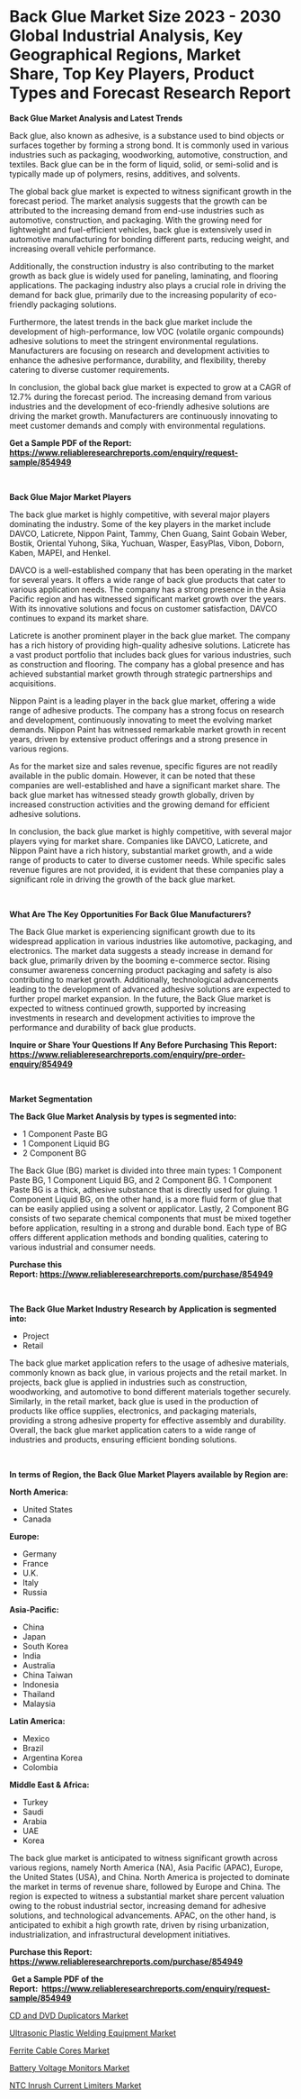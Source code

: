 <p><h1>Back Glue Market Size 2023 - 2030 Global Industrial Analysis, Key Geographical Regions, Market Share, Top Key Players, Product Types and Forecast Research Report</h1></p><p><strong>Back Glue Market Analysis and Latest Trends</strong></p>
<p><p>Back glue, also known as adhesive, is a substance used to bind objects or surfaces together by forming a strong bond. It is commonly used in various industries such as packaging, woodworking, automotive, construction, and textiles. Back glue can be in the form of liquid, solid, or semi-solid and is typically made up of polymers, resins, additives, and solvents.</p><p>The global back glue market is expected to witness significant growth in the forecast period. The market analysis suggests that the growth can be attributed to the increasing demand from end-use industries such as automotive, construction, and packaging. With the growing need for lightweight and fuel-efficient vehicles, back glue is extensively used in automotive manufacturing for bonding different parts, reducing weight, and increasing overall vehicle performance.</p><p>Additionally, the construction industry is also contributing to the market growth as back glue is widely used for paneling, laminating, and flooring applications. The packaging industry also plays a crucial role in driving the demand for back glue, primarily due to the increasing popularity of eco-friendly packaging solutions.</p><p>Furthermore, the latest trends in the back glue market include the development of high-performance, low VOC (volatile organic compounds) adhesive solutions to meet the stringent environmental regulations. Manufacturers are focusing on research and development activities to enhance the adhesive performance, durability, and flexibility, thereby catering to diverse customer requirements.</p><p>In conclusion, the global back glue market is expected to grow at a CAGR of 12.7% during the forecast period. The increasing demand from various industries and the development of eco-friendly adhesive solutions are driving the market growth. Manufacturers are continuously innovating to meet customer demands and comply with environmental regulations.</p></p>
<p><strong>Get a Sample PDF of the Report:&nbsp; <a href="https://www.reliableresearchreports.com/enquiry/request-sample/854949">https://www.reliableresearchreports.com/enquiry/request-sample/854949</a></strong></p>
<p>&nbsp;</p>
<p><strong>Back Glue Major Market Players</strong></p>
<p><p>The back glue market is highly competitive, with several major players dominating the industry. Some of the key players in the market include DAVCO, Laticrete, Nippon Paint, Tammy, Chen Guang, Saint Gobain Weber, Bostik, Oriental Yuhong, Sika, Yuchuan, Wasper, EasyPlas, Vibon, Doborn, Kaben, MAPEI, and Henkel.</p><p>DAVCO is a well-established company that has been operating in the market for several years. It offers a wide range of back glue products that cater to various application needs. The company has a strong presence in the Asia Pacific region and has witnessed significant market growth over the years. With its innovative solutions and focus on customer satisfaction, DAVCO continues to expand its market share.</p><p>Laticrete is another prominent player in the back glue market. The company has a rich history of providing high-quality adhesive solutions. Laticrete has a vast product portfolio that includes back glues for various industries, such as construction and flooring. The company has a global presence and has achieved substantial market growth through strategic partnerships and acquisitions.</p><p>Nippon Paint is a leading player in the back glue market, offering a wide range of adhesive products. The company has a strong focus on research and development, continuously innovating to meet the evolving market demands. Nippon Paint has witnessed remarkable market growth in recent years, driven by extensive product offerings and a strong presence in various regions.</p><p>As for the market size and sales revenue, specific figures are not readily available in the public domain. However, it can be noted that these companies are well-established and have a significant market share. The back glue market has witnessed steady growth globally, driven by increased construction activities and the growing demand for efficient adhesive solutions.</p><p>In conclusion, the back glue market is highly competitive, with several major players vying for market share. Companies like DAVCO, Laticrete, and Nippon Paint have a rich history, substantial market growth, and a wide range of products to cater to diverse customer needs. While specific sales revenue figures are not provided, it is evident that these companies play a significant role in driving the growth of the back glue market.</p></p>
<p>&nbsp;</p>
<p><strong>What Are The Key Opportunities For Back Glue Manufacturers?</strong></p>
<p><p>The Back Glue market is experiencing significant growth due to its widespread application in various industries like automotive, packaging, and electronics. The market data suggests a steady increase in demand for back glue, primarily driven by the booming e-commerce sector. Rising consumer awareness concerning product packaging and safety is also contributing to market growth. Additionally, technological advancements leading to the development of advanced adhesive solutions are expected to further propel market expansion. In the future, the Back Glue market is expected to witness continued growth, supported by increasing investments in research and development activities to improve the performance and durability of back glue products.</p></p>
<p><strong>Inquire or Share Your Questions If Any Before Purchasing This Report: <a href="https://www.reliableresearchreports.com/enquiry/pre-order-enquiry/854949">https://www.reliableresearchreports.com/enquiry/pre-order-enquiry/854949</a></strong></p>
<p>&nbsp;</p>
<p><strong>Market Segmentation</strong></p>
<p><strong>The Back Glue Market Analysis by types is segmented into:</strong></p>
<p><ul><li>1 Component Paste BG</li><li>1 Component Liquid BG</li><li>2 Component BG</li></ul></p>
<p><p>The Back Glue (BG) market is divided into three main types: 1 Component Paste BG, 1 Component Liquid BG, and 2 Component BG. 1 Component Paste BG is a thick, adhesive substance that is directly used for gluing. 1 Component Liquid BG, on the other hand, is a more fluid form of glue that can be easily applied using a solvent or applicator. Lastly, 2 Component BG consists of two separate chemical components that must be mixed together before application, resulting in a strong and durable bond. Each type of BG offers different application methods and bonding qualities, catering to various industrial and consumer needs.</p></p>
<p><strong>Purchase this Report:&nbsp;<a href="https://www.reliableresearchreports.com/purchase/854949">https://www.reliableresearchreports.com/purchase/854949</a></strong></p>
<p>&nbsp;</p>
<p><strong>The Back Glue Market Industry Research by Application is segmented into:</strong></p>
<p><ul><li>Project</li><li>Retail</li></ul></p>
<p><p>The back glue market application refers to the usage of adhesive materials, commonly known as back glue, in various projects and the retail market. In projects, back glue is applied in industries such as construction, woodworking, and automotive to bond different materials together securely. Similarly, in the retail market, back glue is used in the production of products like office supplies, electronics, and packaging materials, providing a strong adhesive property for effective assembly and durability. Overall, the back glue market application caters to a wide range of industries and products, ensuring efficient bonding solutions.</p></p>
<p>&nbsp;</p>
<p><strong>In terms of Region, the Back Glue Market Players available by Region are:</strong></p>
<p>
    <p> <strong> North America: </strong>
        <ul>
            <li>United States</li>
            <li>Canada</li>
        </ul>
        </p> 
    <p> <strong> Europe: </strong>
        <ul>
            <li>Germany</li>
            <li>France</li>
            <li>U.K.</li>
            <li>Italy</li>
            <li>Russia</li>
        </ul>
        </p> 
    <p> <strong> Asia-Pacific: </strong>
        <ul>
            <li>China</li>
            <li>Japan</li>
            <li>South Korea</li>
            <li>India</li>
            <li>Australia</li>
            <li>China Taiwan</li>
            <li>Indonesia</li>
            <li>Thailand</li>
            <li>Malaysia</li>
        </ul>
        </p> 
    <p> <strong> Latin America: </strong>
        <ul>
            <li>Mexico</li>
            <li>Brazil</li>
            <li>Argentina Korea</li>
            <li>Colombia</li>
        </ul>
        </p> 
    <p> <strong> Middle East & Africa: </strong>
        <ul>
            <li>Turkey</li>
            <li>Saudi</li>
            <li>Arabia</li>
            <li>UAE</li>
            <li>Korea</li>
        </ul>
    </p>
    </p>
<p><p>The back glue market is anticipated to witness significant growth across various regions, namely North America (NA), Asia Pacific (APAC), Europe, the United States (USA), and China. North America is projected to dominate the market in terms of revenue share, followed by Europe and China. The region is expected to witness a substantial market share percent valuation owing to the robust industrial sector, increasing demand for adhesive solutions, and technological advancements. APAC, on the other hand, is anticipated to exhibit a high growth rate, driven by rising urbanization, industrialization, and infrastructural development initiatives.</p></p>
<p><strong>Purchase this Report: <a href="https://www.reliableresearchreports.com/purchase/854949">https://www.reliableresearchreports.com/purchase/854949</a></strong></p>
<p>&nbsp;<strong>Get a Sample PDF of the Report:&nbsp;&nbsp;<a href="https://www.reliableresearchreports.com/enquiry/request-sample/854949">https://www.reliableresearchreports.com/enquiry/request-sample/854949</a></strong></p>
<p><strong></strong></p>
<p><p><a href="https://medium.com/@madelynhowe/cd-and-dvd-duplicators-market-insights-into-market-cagr-market-trends-and-growth-strategies-a34247e8a12e">CD and DVD Duplicators Market</a></p><p><a href="https://medium.com/@madelynhowe/ultrasonic-plastic-welding-equipment-market-analysis-its-cagr-market-segmentation-and-global-6529920803ab">Ultrasonic Plastic Welding Equipment Market</a></p><p><a href="https://medium.com/@jackytorphy/ferrite-cable-cores-market-size-market-outlook-and-market-forecast-2023-to-2030-94de95c568b0">Ferrite Cable Cores Market</a></p><p><a href="https://medium.com/@barttrantow2023/decoding-battery-voltage-monitors-market-metrics-market-share-trends-and-growth-patterns-d4503f7b2f75">Battery Voltage Monitors Market</a></p><p><a href="https://medium.com/@zitakuvalis/ntc-inrush-current-limiters-market-outlook-industry-overview-and-forecast-2023-to-2030-3ea76c3be526">NTC Inrush Current Limiters Market</a></p></p>